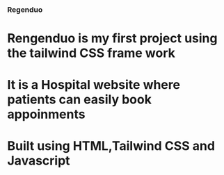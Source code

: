 ### Regenduo
# Rengenduo is my first project using the tailwind CSS frame work
# It is a   Hospital website where patients can easily  book appoinments 
# Built using HTML,Tailwind CSS and Javascript
